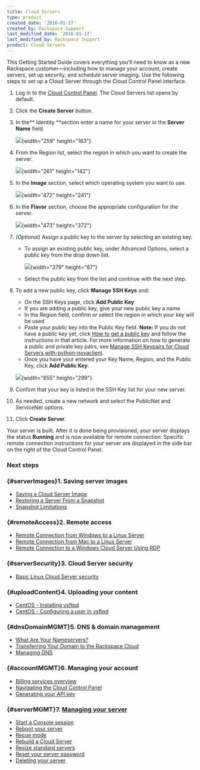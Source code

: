 ```yaml
---
title: Cloud Servers
type: product
created_date: '2016-01-17'
created_by: Rackspace Support
last_modified_date: '2016-01-17'
last_modified_by: Rackspace Support
product: Cloud Servers
---
```


This Getting Started Guide covers everything you'll need to know as a
new Rackspace customer&mdash;including how to manage your account, create
servers, set up security, and schedule server imaging.
Use the following steps to set up a Cloud Server through the Cloud
Control Panel interface.

1.  Log in to the [Cloud Control
    Panel](https://mycloud.rackspace.com). The Cloud Servers list opens
    by default.
2.  Click the **Create Server** button.
3.  In the** Identity **section enter a name for your server in
    the **Server Name** field.

      ![](https://8026b2e3760e2433679c-fffceaebb8c6ee053c935e8915a3fbe7.ssl.cf2.rackcdn.com/field/image/Screen%20Shot%202015-01-14%20at%209.12.15%20AM.png){width="259"
    height="163"}

4.  From the Region list, select the region in which you want to create
    the server.

    ![](https://8026b2e3760e2433679c-fffceaebb8c6ee053c935e8915a3fbe7.ssl.cf2.rackcdn.com/field/image/Screen%20Shot%202015-01-14%20at%209.13.25%20AM.png){width="261"
    height="142"}
     
5.  In the **Image** section, select which operating system you want to
    use.

    ![](https://8026b2e3760e2433679c-fffceaebb8c6ee053c935e8915a3fbe7.ssl.cf2.rackcdn.com/field/image/Screen%20Shot%202015-01-14%20at%209.15.30%20AM.png){width="472"
    height="241"}
     
6.  In the **Flavor** section, choose the appropriate configuration for
    the server.

    ![](https://8026b2e3760e2433679c-fffceaebb8c6ee053c935e8915a3fbe7.ssl.cf2.rackcdn.com/field/image/Screen%20Shot%202015-01-14%20at%209.16.55%20AM.png){width="473"
    height="372"}
7.  *(Optional)* Assign a public key to the server by selecting an
    existing key.
     
    -   To assign an existing public key, under Advanced Options, select
        a public key from the drop down list.

        ![](https://8026b2e3760e2433679c-fffceaebb8c6ee053c935e8915a3fbe7.ssl.cf2.rackcdn.com/field/image/Screen%20Shot%202015-01-14%20at%209.18.41%20AM.png){width="379"
        height="87"}

    -   Select the public key from the list and continue with the
        next step.

8.  To add a new public key, click **Manage SSH Keys** and:

    -   On the SSH Keys page, click **Add Public Key**
    -   If you are adding a public key, give your new public key a name
    -   In the Region field, confirm or select the region in which your
        key will be used
    -   Paste your public key into the Public Key field.
        **Note:** If you do not have a public key yet, click [How to get
        a public
        key](/howto/connecting-to-a-server-using-ssh-on-linux-or-mac-os)
        and follow the instructions in that article.
                  For more information on how to generate a public and
        private key pairs, see
                  [Manage SSH Keypairs for Cloud Servers
        with-python-novaclient](/howto/manage-ssh-key-pairs-for-cloud-servers-with-python-novaclient).
    -   Once you have your entered your Key Name, Region, and the Public
        Key, click **Add Public Key**.


    ![](https://8026b2e3760e2433679c-fffceaebb8c6ee053c935e8915a3fbe7.ssl.cf2.rackcdn.com/field/image/Screen%20Shot%202015-01-14%20at%209.30.59%20AM.png){width="655"
    height="299"}
     
9.  Confirm that your key is listed in the SSH Key list for your new
    server.
     
10. As needed, create a new network and select the PublicNet and
    ServiceNet options.
     
11. Click **Create Server**.


Your server is built. After it is done being provisioned, your server
displays the status **Running** and is now available for remote
connection. Specific remote connection instructions for your server are 
displayed in the side bar on the right of the Cloud Control Panel.

 

### Next steps

### [](){#serverImages}1. Saving server images

-   [Saving a Cloud Server
    Image](/howto/rackspace-cloud-essentials-4-restoring-cloud-server-saved-image)
-   [Restoring a Server From a
    Snapshot](/howto/rackspace-cloud-essentials-4-restoring-cloud-server-saved-image)
-   [Snapshot
    Limitations](/howto/rackspace-cloud-essentials-4-cloud-server-snapshot-limitations)

### [](){#remoteAccess}2. Remote access

-   [Remote Connection from Windows to a Linux
    Server](/knowledge_center/index.php/Logging_in_via_Putty)
-   [Remote Connection from Mac to a Linux
    Server](/knowledge_center/Mac_to_Linux_using_iTerm)
-   [Remote Connection to a Windows Cloud Server Using
    RDP](/howto/log-in-to-your-server-via-rdp-windows)

### [](){#serverSecurity}3. Cloud Server security

-   [Basic Linux Cloud Server
    security](/howto/rackspace-cloud-essentials-3-basic-cloud-server-security)[](/knowledge_center/index.php/Creating_an_Inbound_Port_Allow_Rule_for_Windows_Firewall_%28Windows_2008%29)

### [](){#uploadContent}4. Uploading your content

-   [CentOS - Installing
    vsftpd](/knowledge_center/index.php/CentOS_-_Installing_vsftpd)
-   [CentOS - Configuring a user in
    vsftpd](/knowledge_center/index.php/CentOS_-_Configuring_a_user_in_vsftpd)

### [](){#dnsDomainMGMT}5. DNS & domain management

-   [What Are Your
    Nameservers?](/knowledge_center/index.php/nameservers)
-   [Transferring Your Domain to the Rackspace
    Cloud](/howto/transferring-your-domain-to-Rackspace-Cloud)
-   [Managing DNS](/knowledge_center/index.php/Managing_DNS)

### [](){#accountMGMT}6. Managing your account

-   [Billing services
    overview](/howto/rackspace-cloud-essentials-1-billing-services-overview)
-   [Navigating the Cloud Control
    Panel](/howto/navigating-the-cloud-control-panel)
-   [Generating your API
    key](/howto/rackspace-cloud-essentials-1-generating-your-api-key-0)

### [](){#serverMGMT}7. [Managing your server](/howto/rackspace-cloud-essentials-managing-your-server)

-   [Start a Console
    session](/howto/managing-your-server-start-a-console-session)
-   [Reboot your
    server](/howto/managing-your-server-reboot-your-server)
-   [Recue
    mode](/howto/managing-your-server-rescue-mode)
-   [Rebuild a Cloud
    Server](/howto/managing-your-server-rebuild-a-cloud-server)
-   [Resize standard
    servers](/howto/managing-your-server-resizing-standard-servers)
-   [Reset your server
    password](/howto/managing-your-server-reset-your-server-password)
-   [Deleting your
    server](/howto/managing-your-server-deleting-your-server)
